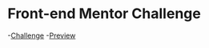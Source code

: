 # Front-end Mentor Challenge

-[Challenge](https://www.frontendmentor.io/challenges/bento-grid-RMydElrlOj) -[Preview](https://github.com/gerajaj/Bento_grid-React-Tailwind)
